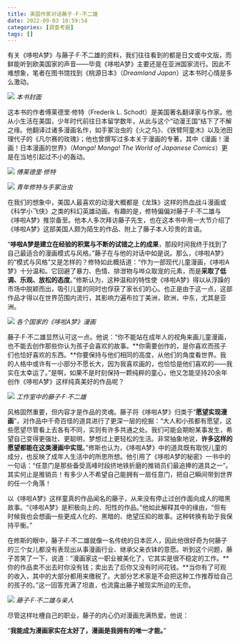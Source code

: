 ```yaml
---
title: 美国作家对话藤子·F·不二雄
date: 2022-09-03 10:59:54
categories: [调查考据]
tags: []
---
```



有关《哆啦A梦》与藤子·F·不二雄的资料，我们往往看到的都是日文或中文版，而鲜能听到欧美国家的声音——毕竟《哆啦A梦》主要还是在亚洲国家流行。因此不难想象，笔者在图书馆找到《桃源日本》（_Dreamland Japan_）这本书时心情是多么激动。

![](https://picx.zhimg.com/80/v2-4867ed113ea7fc2e39b6cc6cd730b4bd_1440w.jpg?source=d16d100b)
_本书封面_

这本书的作者傅莱德里·修特（Frederik L. Schodt）是美国著名翻译家与作家。他从小生活在美国，少年时代前往日本留学数年，从此与这个“动漫王国”结下了不解之缘。他翻译过诸多漫画名作，如手冢治虫的《火之鸟》、《铁臂阿童木》以及池田理代子的《凡尔赛的玫瑰》；他也曾撰写过多本关于漫画的专著，其中《漫画！漫画！日本漫画的世界》（_Manga! Manga! The World of Japanese Comics_）更是在当地引起过不小的轰动。

![](https://pica.zhimg.com/80/v2-9f1f0e21eb7b1996a1d6452846d10d02_1440w.jpg?source=d16d100b)
_傅莱德里·修特_

![](https://pica.zhimg.com/80/v2-6780e3832d327f21fbdaabbdf44da65d_1440w.jpg?source=d16d100b)
_青年修特与手冢治虫_

在我们的想象中，美国人最喜欢的动漫大概都是《龙珠》这样的热血战斗漫画或《科学小飞侠》之类的科幻英雄动画。有趣的是，修特偏偏对藤子·F·不二雄与《哆啦A梦》推崇备至。他本人多次拜访藤子先生，也在这本书中用一大节介绍了《哆啦A梦》这部美国人颇为陌生的作品、附上了藤子本人珍贵的言语。

“**哆啦A梦是建立在经验的积累与不断的试错之上的成果**，那段时间我终于找到了自己最适合的漫画模式与风格。”藤子在与他的对话中如是说。那么，《哆啦A梦》的“模式与风格”又是怎样的？修特如此概括道：“作为一部现代儿童漫画，《哆啦A梦》十分温和。它回避了暴力、色情、排泄物与哗众取宠的元素，而是**采取了低调、乐观、放松的态度**。”修斯认为，这种温和的特性使《哆啦A梦》得以从浮躁的市场中脱颖而出，吸引儿童的同时也俘获了家长们的心。也正是由于这一点，这部作品才得以在世界范围内流行，其影响力遍布拉丁美洲，欧洲，中东，尤其是亚洲。

![](https://pica.zhimg.com/80/v2-6c645516a036002bebf146d8fb4085ca_1440w.jpg?source=d16d100b)
_各个国家的《哆啦A梦》漫画_

藤子·F·不二雄显然认可这一点。他说：“你不能站在成年人的视角来画儿童漫画，也不能去创作那些你认为孩子会喜欢的故事。**你需要创作的，是你喜欢而孩子们也恰好喜欢的东西。**你要保持与他们相同的高度，从他们的角度看世界。我的人格中或许有一小部分不愿长大，因为我喜欢画的，也恰恰是他们喜欢的——我实在太幸运了。”是啊，如果不是时刻保持一颗纯粹的童心，他又怎能坚持20余年创作《哆啦A梦》这样纯真美好的作品呢？

![](https://pic1.zhimg.com/80/v2-3e7321458f065355f48e2d276a9a6b20_1440w.jpg?source=d16d100b)
_工作室中的藤子·F·不二雄_

风格固然重要，但内容才是作品的灵魂。藤子将《哆啦A梦》归类于“**愿望实现漫画**”，对作品中千奇百怪的道具进行了更深一层的挖掘：“大人和小孩都有愿望，这些愿望尽管看上去各有不同，实则有许多共通之处。我们可能会期盼某事发生，希望自己变得更强壮、更聪明，梦想过上更轻松的生活。非常抽象地说，**许多这样的愿望都能在这类漫画中实现**。”修斯也认为，《哆啦A梦》中的道具既有取悦儿童的成分，也反映了成年人生活中的所思所想。他引用了《哆啦A梦的秘密》一书中的一句话：“任意门是那些备受高峰时段挤地铁折磨的推销员们最追捧的道具之一”。其实何止是推销员！有多少人不希望自己能拥有一扇任意门，把自己瞬间带到世界的任一个角落！

以《哆啦A梦》这样童真的作品闻名的藤子，从来没有停止过创作面向成人的暗黑故事。“《哆啦A梦》是积极向上的、阳性的作品。”他如此解释其中的缘由，“但有时候我也会想画一些更成人化的、黑暗的、绝望压抑的故事。这种转换有助于我保持平衡。”

在修斯的眼中，藤子·F·不二雄就像一名传统的日本匠人，因此他很好奇为何藤子的三个女儿都没有表现出从事漫画行业、继承父亲衣钵的意愿。听到这个问题，藤子苦笑了一下，说道：“漫画家这一职业被美化了，它其实是很不稳定的工作。**你的作品卖不出去时你没有钱；卖出去了后你又没有时间花钱。**当你有了可观的收入，其中的大部分都用来缴税了。大部分艺术家是不会把这种工作推荐给自己的孩子的。”这一回答充满了坦直，也流露出藤子被现实所迫的无奈。

![](https://picx.zhimg.com/80/v2-da9a1f4ac45987002e48fe0dada0dbfe_1440w.jpg?source=d16d100b)
_藤子·F·不二雄与亲人_

尽管这样吐槽自己的职业，藤子的内心仍对漫画充满热爱。他说：

“**我能成为漫画家实在太好了，漫画是我拥有的唯一才能。**”